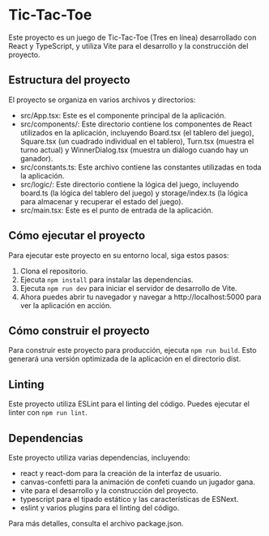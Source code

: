 # Tic-Tac-Toe

Este proyecto es un juego de Tic-Tac-Toe (Tres en línea) desarrollado con React y TypeScript, y utiliza Vite para el desarrollo y la construcción del proyecto.

## Estructura del proyecto

El proyecto se organiza en varios archivos y directorios:

- src/App.tsx: Este es el componente principal de la aplicación.
- src/components/: Este directorio contiene los componentes de React utilizados en la aplicación, incluyendo Board.tsx (el tablero del juego), Square.tsx (un cuadrado individual en el tablero), Turn.tsx (muestra el turno actual) y WinnerDialog.tsx (muestra un diálogo cuando hay un ganador).
- src/constants.ts: Este archivo contiene las constantes utilizadas en toda la aplicación.
- src/logic/: Este directorio contiene la lógica del juego, incluyendo board.ts (la lógica del tablero del juego) y storage/index.ts (la lógica para almacenar y recuperar el estado del juego).
- src/main.tsx: Este es el punto de entrada de la aplicación.

## Cómo ejecutar el proyecto

Para ejecutar este proyecto en su entorno local, siga estos pasos:

1. Clona el repositorio.
2. Ejecuta `npm install` para instalar las dependencias.
3. Ejecuta `npm run dev` para iniciar el servidor de desarrollo de Vite.
4. Ahora puedes abrir tu navegador y navegar a http://localhost:5000 para ver la aplicación en acción.

## Cómo construir el proyecto

Para construir este proyecto para producción, ejecuta `npm run build`. Esto generará una versión optimizada de la aplicación en el directorio dist.

## Linting

Este proyecto utiliza ESLint para el linting del código. Puedes ejecutar el linter con `npm run lint`.

## Dependencias

Este proyecto utiliza varias dependencias, incluyendo:

- react y react-dom para la creación de la interfaz de usuario.
- canvas-confetti para la animación de confeti cuando un jugador gana.
- vite para el desarrollo y la construcción del proyecto.
- typescript para el tipado estático y las características de ESNext.
- eslint y varios plugins para el linting del código.

Para más detalles, consulta el archivo package.json.
